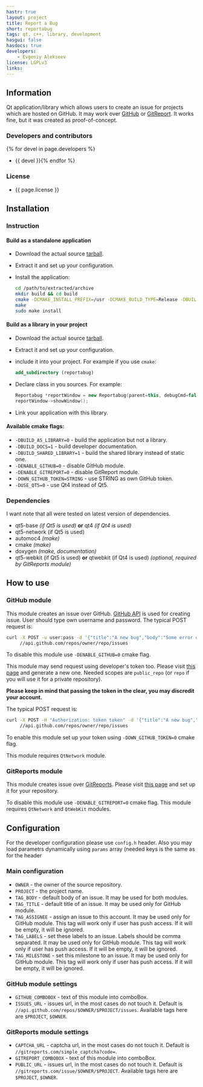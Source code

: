 ```yaml
---
hastr: true
layout: project
title: Report a Bug
short: reportabug
tags: qt, c++, library, development
hasgui: false
hasdocs: true
developers:
    - Evgeniy Alekseev
license: LGPLv3
links:
---
```

<!-- info block -->
## <a href="#info" class="anchor" id="info"><span class="octicon octicon-link"></span></a>Information

Qt application/library which allows users to create an issue for projects which are hosted on GitHub. It may work over [GitHub](//github.com "GitHub") or [GitReport](//gitreports.com/ "GitReports"). It works fine, but it was created as proof-of-concept.

### <a href="#devel" class="anchor" id="devel"><span class="octicon octicon-link"></span></a>Developers and contributors

{% for devel in page.developers %}
* {{ devel }}{% endfor %}

### <a href="#license" class="anchor" id="license"><span class="octicon octicon-link"></span></a>License

* {{ page.license }}

<!-- end of info block -->

<!-- install block -->
## <a href="#install" class="anchor" id="install"><span class="octicon octicon-link"></span></a>Installation

### <a href="#instruction" class="anchor" id="instruction"><span class="octicon octicon-link"></span></a>Instruction

#### <a href="#singleapp" class="anchor" id="singleapp"><span class="octicon octicon-link"></span></a>Build as a standalone application

* Download the actual source [tarball](//github.com/arcan1s/reportabug/releases "GitHub").
* Extract it and set up your configuration.
* Install the application:

    ```bash
    cd /path/to/extracted/archive
    mkdir build && cd build
    cmake -DCMAKE_INSTALL_PREFIX=/usr -DCMAKE_BUILD_TYPE=Release -DBUILD_AS_LIBRARY:BOOL=0 ../
    make
    sudo make install
    ```

#### <a href="#aslibrary" class="anchor" id="aslibrary"><span class="octicon octicon-link"></span></a>Build as a library in your project

* Download the actual source [tarball](//github.com/arcan1s/reportabug/releases "GitHub").
* Extract it and set up your configuration.
* include it into your project. For example if you use `cmake`:

    ```cmake
    add_subdirectory (reportabug)
    ```

* Declare class in you sources. For example:

    ```cpp
    Reportabug *reportWindow = new Reportabug(parent=this, debugCmd=false, params=0);
    reportWindow->showWindow();
    ```

* Link your application with this library.

#### <a href="#cmakeflags" class="anchor" id="cmakeflags"><span class="octicon octicon-link"></span></a>Available cmake flags:

* `-DBUILD_AS_LIBRARY=0` - build the application but not a library.
* `-DBUILD_DOCS=1` - build developer documentation.
* `-DBUILD_SHARED_LIBRARY=1` - build the shared library instead of static one.
* `-DENABLE_GITHUB=0` - disable GitHub module.
* `-DENABLE_GITREPORT=0` - disable GitReport module.
* `-DOWN_GITHUB_TOKEN=STRING` - use STRING as own GitHub token.
* `-DUSE_QT5=0` - use Qt4 instead of Qt5.

### <a href="#dependencies" class="anchor" id="dependencies"><span class="octicon octicon-link"></span></a>Dependencies

I want note that all were tested on latest version of dependencies.

* qt5-base *(if Qt5 is used)* **or** qt4 *(if Qt4 is used)*
* qt5-network (if Qt5 is used)
* automoc4 *(make)*
* cmake *(make)*
* doxygen *(make, documentation)*
* qt5-webkit (if Qt5 is used) **or** qtwebkit (if Qt4 is used) *(optional, required by GitReports module)*

<!-- end of install block -->

<!-- howto block -->
## <a href="#howto" class="anchor" id="howto"><span class="octicon octicon-link"></span></a>How to use

### <a href="#github" class="anchor" id="github"><span class="octicon octicon-link"></span></a>GitHub module

This module creates an issue over GitHub. [GitHub API](//developer.github.com/v3/issues/ "Documentation") is used for creating issue. User should type own username and password. The typical POST request is:

```bash
curl -X POST -u user:pass -d '{"title":"A new bug","body":"Some error occurs"}' \
     //api.github.com/repos/owner/repo/issues
```

To disable this module use `-DENABLE_GITHUB=0` cmake flag.

This module may send request using developer's token too. Please visit [this page](//github.com/settings/applications "Settings") and generate a new one. Needed scopes are `public_repo` (or `repo` if you will use it for a private repository).

**Please keep in mind that passing the token in the clear, you may discredit your account.**

The typical POST request is:

```bash
curl -X POST -H "Authorization: token token" -d '{"title":"A new bug","body":"Some error occurs"}' \
     //api.github.com/repos/owner/repo/issues
```

To enable this module set up your token using `-DOWN_GITHUB_TOKEN=0` cmake flag.

This module requires `QtNetwork` module.

### <a href="#gitreports" class="anchor" id="gitreports"><span class="octicon octicon-link"></span></a>GitReports module

This module creates issue over [GitReports](//gitreports.com/about "GitReports"). Please visit [this page](//gitreports.com/ "GitReports") and set up it for your repository.

To disable this module use `-DENABLE_GITREPORT=0` cmake flag. This module requires `QtNetwork` and `QtWebKit` modules.

<!-- end of howto block -->

<!-- config block -->
## <a href="#config" class="anchor" id="config"><span class="octicon octicon-link"></span></a>Configuration

For the developer configuration please use `config.h` header. Also you may load parametrs dynamically using `params` array (needed keys is the same as for the header

### <a href="#mainconfig" class="anchor" id="mainconfig"><span class="octicon octicon-link"></span></a>Main configuration

* `OWNER` - the owner of the source repository.
* `PROJECT` - the project name.
* `TAG_BODY` - default body of an issue. It may be used for both modules.
* `TAG_TITLE` - default title of an issue. It may be used only for GitHub module.
* `TAG_ASSIGNEE` - assign an issue to this account. It may be used only for GitHub module. This tag will work only if user has push access. If it will be empty, it will be ignored.
* `TAG_LABELS` - set these labels to an issue. Labels should be comma separated. It may be used only for GitHub module. This tag will work only if user has push access. If it will be empty, it will be ignored.
* `TAG_MILESTONE` - set this milestone to an issue. It may be used only for GitHub module. This tag will work only if user has push access. If it will be empty, it will be ignored.

### <a href="#githubconfig" class="anchor" id="githubconfig"><span class="octicon octicon-link"></span></a>GitHub module settings

* `GITHUB_COMBOBOX` - text of this module into comboBox.
* `ISSUES_URL` - issues url, in the most cases do not touch it. Default is `//api.github.com/repos/$OWNER/$PROJECT/issues`. Available tags here are `$PROJECT`, `$OWNER`.

### <a href="#gitreportsconfig" class="anchor" id="gitreportsconfig"><span class="octicon octicon-link"></span></a>GitReports module settings

* `CAPTCHA_URL` - captcha url, in the most cases do not touch it. Default is `//gitreports.com/simple_captcha?code=`.
* `GITREPORT_COMBOBOX` - text of this module into comboBox.
* `PUBLIC_URL` - issues url, in the most cases do not touch it. Default is `//gitreports.com/issue/$OWNER/$PROJECT`. Available tags here are `$PROJECT`, `$OWNER`.

<!-- end of config block -->

<!-- gui block -->
<!-- end of gui block -->
